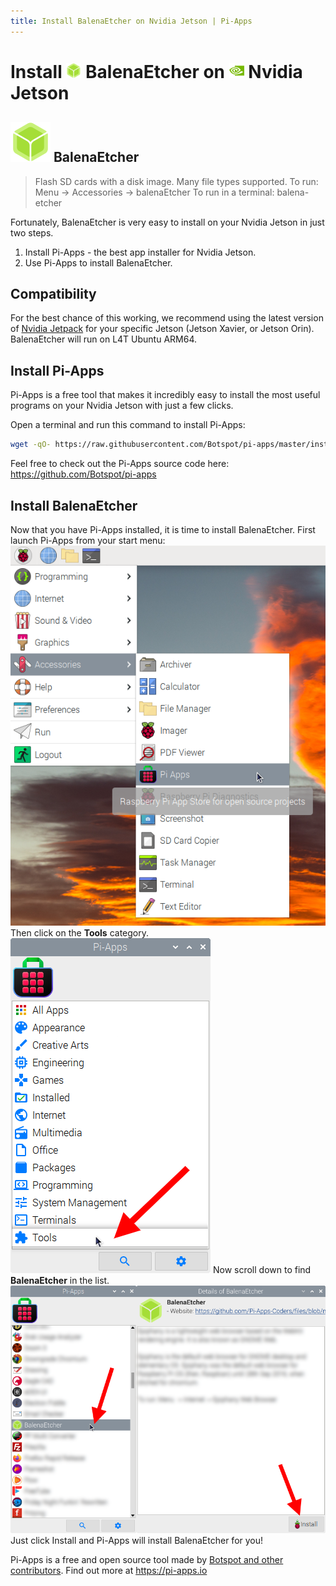 ```yaml
---
title: Install BalenaEtcher on Nvidia Jetson | Pi-Apps
---
```

<div class="simple-install-content content">

# Install <img src="/img/app-icons/BalenaEtcher/icon-64.png" height=24> BalenaEtcher on <img src=/img/other-icons/nvidia-icon.svg height=24> Nvidia Jetson

## <img src="/img/app-icons/BalenaEtcher/icon-64.png"> BalenaEtcher
> Flash SD cards with a disk image. Many file types supported.
> To run: Menu -> Accessories -> balenaEtcher
> To run in a terminal: balena-etcher

Fortunately, BalenaEtcher is very easy to install on your Nvidia Jetson in just two steps.
1. Install Pi-Apps - the best app installer for Nvidia Jetson.
2. Use Pi-Apps to install BalenaEtcher.
</div>
<div class="simple-install-content content">

## Compatibility
For the best chance of this working, we recommend using the latest version of [Nvidia Jetpack](https://developer.nvidia.com/embedded/jetpack-archive) for your specific Jetson (Jetson Xavier, or Jetson Orin).
BalenaEtcher will run on L4T Ubuntu ARM64.
</div>
<div class="simple-install-content content">

## Install Pi-Apps

Pi-Apps is a free tool that makes it incredibly easy to install the most useful programs on your Nvidia Jetson with just a few clicks.

Open a terminal and run this command to install Pi-Apps:
```bash
wget -qO- https://raw.githubusercontent.com/Botspot/pi-apps/master/install | bash
```
Feel free to check out the Pi-Apps source code here: https://github.com/Botspot/pi-apps
</div>
<div class="simple-install-content content">

## Install BalenaEtcher

Now that you have Pi-Apps installed, it is time to install BalenaEtcher.
First launch Pi-Apps from your start menu:
<img src="/img/start-menu.png">
Then click on the <b>Tools</b> category.
<img src="/img/category-selections/Tools.png">
Now scroll down to find <b>BalenaEtcher</b> in the list.
<img src="/img/app-icons/BalenaEtcher/app-selection.png">
Just click Install and Pi-Apps will install BalenaEtcher for you!
</div>
<div class="simple-install-content content">

Pi-Apps is a free and open source tool made by [Botspot and other contributors](/about/#contributors). Find out more at https://pi-apps.io
</div>
